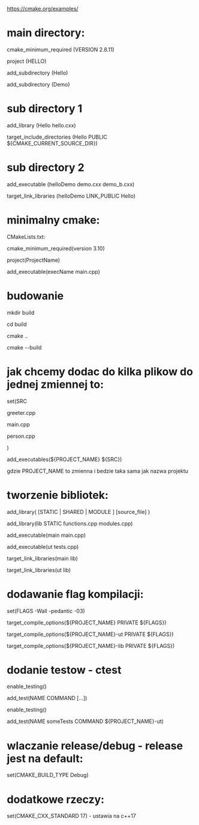 https://cmake.org/examples/


# main directory:
cmake_minimum_required (VERSION 2.8.11)

project (HELLO)

add_subdirectory (Hello)

add_subdirectory (Demo)

# sub directory 1

add_library (Hello hello.cxx)

target_include_directories (Hello PUBLIC ${CMAKE_CURRENT_SOURCE_DIR})




# sub directory 2

add_executable (helloDemo demo.cxx demo_b.cxx)

target_link_libraries (helloDemo LINK_PUBLIC Hello)



# minimalny cmake:

CMakeLists.txt:

cmake_minimum_required(version 3.10)

project(ProjectName)

add_executable(execName main.cpp)

# budowanie

mkdir build

cd build

cmake ..

cmake --build


# jak chcemy dodac do kilka plikow do jednej zmiennej to:
set(SRC 

greeter.cpp

 main.cpp
 
 person.cpp
 
)

add_executables(${PROJECT_NAME}  ${SRC})

gdzie PROJECT_NAME to zmienna i bedzie taka sama jak nazwa projektu



# tworzenie bibliotek:

add_library(<name> [STATIC | SHARED | MODULE ] [source_file] )


add_library(lib STATIC functions.cpp modules.cpp)

add_executable(main main.cpp)

add_executable(ut tests.cpp)

target_link_libraries(main lib)

target_link_libraries(ut lib)



# dodawanie flag kompilacji:

set(FLAGS  -Wall -pedantic -03)

target_compile_options(${PROJECT_NAME} PRIVATE ${FLAGS})

target_compile_options(${PROJECT_NAME}-ut PRIVATE ${FLAGS})

target_compile_options(${PROJECT_NAME}-lib PRIVATE ${FLAGS})



# dodanie testow - ctest

enable_testing()

add_test(NAME <name> COMMAND  <command> [<arg>...])


enable_testing()

add_test(NAME someTests COMMAND ${PROJECT_NAME}-ut)


# wlaczanie release/debug - release jest na default:

set(CMAKE_BUILD_TYPE Debug)


# dodatkowe rzeczy:

set(CMAKE_CXX_STANDARD 17) - ustawia na c++17

